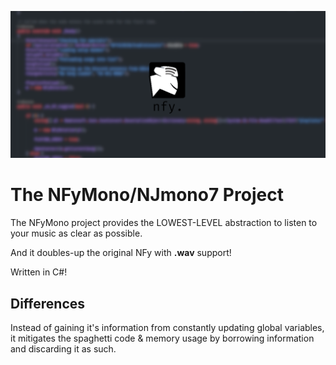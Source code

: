 ![Mono NFy](./nfymonoofficial.png)

# The NFyMono/NJmono7 Project

The NFyMono project provides the LOWEST-LEVEL abstraction to listen to your music as clear as possible.

And it doubles-up the original NFy with **.wav** support!

Written in C#! 

## Differences

Instead of gaining it's information from constantly updating global variables, it mitigates the spaghetti code & memory usage by
borrowing information and discarding it as such.